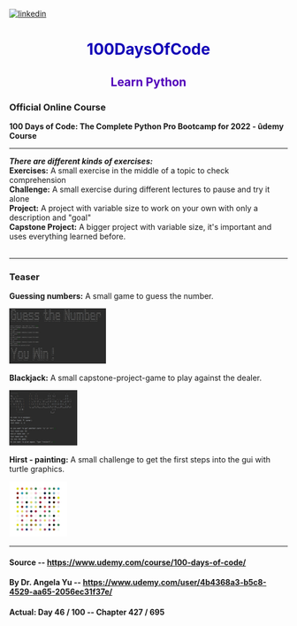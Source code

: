 [<img src='https://upload.wikimedia.org/wikipedia/commons/thumb/c/c3/Python-logo-notext.svg/1200px-Python-logo-notext.svg.png' alt='linkedin' height='100'>](https://github.com/JellefAbbenseth/100DaysOfCode)
<h1 style="color:#1200B7; text-align:center"> 100DaysOfCode </h1>
<h2 style="color:#5100BA; text-align:center">Learn Python</h2>

<h3>Official Online Course</h3>
<b>100 Days of Code: The Complete Python Pro Bootcamp for 2022 - ûdemy Course</b>
<hr>
<b><i>There are different kinds of exercises: </i></b><br>
<b>Exercises:</b> A small exercise in the middle of a topic to check comprehension <br>
<b>Challenge:</b> A small exercise during different lectures to pause and try it alone <br>
<b>Project:</b> A project with variable size to work on your own with only a description and "goal" <br>
<b>Capstone Project:</b> A bigger project with variable size, it's important and uses everything learned before.
<br><br>
<hr>
<h3>Teaser</h3>
<b>Guessing numbers:</b> A small game to guess the number.

[<img src='https://github.com/JellefAbbenseth/100DaysOfCode/blob/main/Week_2/Day_12/Project/Teaser.jpg' alt='Guessing numbers' height='100'>](https://github.com/JellefAbbenseth/100DaysOfCode/tree/main/Week_2/Day_12/Project)

<b>Blackjack:</b> A small capstone-project-game to play against the dealer.

[<img src='https://github.com/JellefAbbenseth/100DaysOfCode/blob/main/Week_2/Day_11/Capstone_Project/Teaser.jpg' alt='Blackjack' height='100'>](https://github.com/JellefAbbenseth/100DaysOfCode/tree/main/Week_2/Day_11/Capstone_Project)

<b>Hirst - painting:</b> A small challenge to get the first steps into the gui with turtle graphics.

[<img src='https://github.com/JellefAbbenseth/100DaysOfCode/blob/main/Pictures/python%20programming%20hirst%20painting.jpg' alt='Hirst - painting' height='100'>](https://github.com/JellefAbbenseth/100DaysOfCode/tree/main/Week_3/Day_18/Day18_Challenge_hirst-painting)


<hr>

#### Source -- https://www.udemy.com/course/100-days-of-code/
#### By Dr. Angela Yu -- https://www.udemy.com/user/4b4368a3-b5c8-4529-aa65-2056ec31f37e/
#### Actual: Day 46 / 100 -- Chapter 427 / 695
